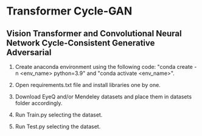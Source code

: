 # Transformer Cycle-GAN
## Vision Transformer and Convolutional Neural Network Cycle-Consistent Generative Adversarial

1. Create anaconda environment using the following code: "conda create -n <env_name> python=3.9" and "conda activate <env_name>".

2. Open requirements.txt file and install libraries one by one.

3. Download EyeQ and/or Mendeley datasets and place them in datasets folder accordingly.

4. Run Train.py selecting the dataset.

5. Run Test.py selecting the dataset.

